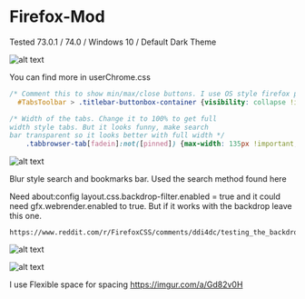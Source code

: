 # Firefox-Mod
Tested 73.0.1 / 74.0 /  Windows 10 / Default Dark Theme

![alt text](https://i.imgur.com/Hi1ocvT.png)

You can find more in userChrome.css
```css
/* Comment this to show min/max/close buttons. I use OS style firefox plugin. */
  #TabsToolbar > .titlebar-buttonbox-container {visibility: collapse !important;}
```

```css
/* Width of the tabs. Change it to 100% to get full 
width style tabs. But it looks funny, make search 
bar transparent so it looks better with full width */
	.tabbrowser-tab[fadein]:not([pinned]) {max-width: 135px !important;}  
```  
![alt text](https://i.imgur.com/8IUIq2g.png)

Blur style search and bookmarks bar. Used the search method found here 

Need about:config layout.css.backdrop-filter.enabled = true
and it could need  gfx.webrender.enabled to true. But if it works with the backdrop leave this one.
```
https://www.reddit.com/r/FirefoxCSS/comments/ddi4dc/testing_the_backdropfilter_in_the_url_dropdown/
```  
 ![alt text](https://i.imgur.com/bU7ahnk.png)
 
 ![alt text](https://i.imgur.com/OasXFqd.png)
 
 I use Flexible space for spacing https://imgur.com/a/Gd82v0H 
